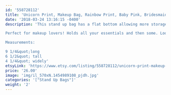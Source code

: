 ```yaml
---
id: '558728112'
title: 'Unicorn Print, Makeup Bag, Rainbow Print, Baby Pink, Bridesmaid Gift, Unique Gift'
date: '2018-03-24 13:16:15 -0400'
description: 'This stand up bag has a flat bottom allowing more storage. Vesatile and great for travel. Lined with sturdy interfacing allowing durability and ProSoft® Food Safe Waterproof PUL Fabric to wipe clean during use. Each stand up bag has a strong metal zipper. Fabric pattern image will vary slightly and be unique for each bag.

Perfect for makeup lovers! Holds all your essentials and then some. Looks adorable on any vanity or bathroom sink! 

Measurements:

9 1/4&quot;long
6 1/2&quot; tall
4 1/4&quot; widely'
etsyLink: 'https://www.etsy.com/listing/558728112/unicorn-print-makeup-bag-rainbow-print?utm_source=synctostaticsite&utm_medium=api&utm_campaign=api'
price: '26.00'
image: 'img/il_570xN.1454989108_pjdh.jpg'
categories: '["Stand Up Bags"]'
weight: '2'
---
```

